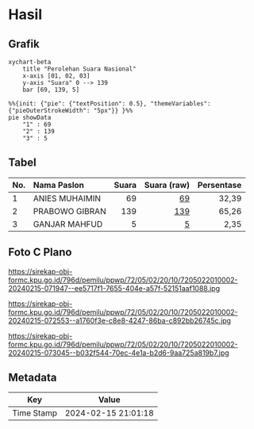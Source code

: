 # Hasil

## Grafik

```mermaid
xychart-beta
    title "Perolehan Suara Nasional"
    x-axis [01, 02, 03]
    y-axis "Suara" 0 --> 139
    bar [69, 139, 5]
```

```mermaid
%%{init: {"pie": {"textPosition": 0.5}, "themeVariables": {"pieOuterStrokeWidth": "5px"}} }%%
pie showData
    "1" : 69
    "2" : 139
    "3" : 5
```

## Tabel

| No. | Nama Paslon    | Suara | Suara (raw) | Persentase |
|:--- |:-------------- | -----:| -----------:| ----------:|
| 1   | ANIES MUHAIMIN | 69    | [69][p-1]   | 32,39      |
| 2   | PRABOWO GIBRAN | 139   | [139][p-2]  | 65,26      |
| 3   | GANJAR MAHFUD  | 5     | [5][p-3]    | 2,35       |


[p-1]: https://github.com/gigit-pemilu/pemilu-2024/blob/main/pilpres/hitung-suara/sub/72-sulawesi-tengah/sub/05-buol/sub/02-lakea/sub/2010-lakea-ii/sub/002-tps/sub/paslon-1.txt
[p-2]: https://github.com/gigit-pemilu/pemilu-2024/blob/main/pilpres/hitung-suara/sub/72-sulawesi-tengah/sub/05-buol/sub/02-lakea/sub/2010-lakea-ii/sub/002-tps/sub/paslon-2.txt
[p-3]: https://github.com/gigit-pemilu/pemilu-2024/blob/main/pilpres/hitung-suara/sub/72-sulawesi-tengah/sub/05-buol/sub/02-lakea/sub/2010-lakea-ii/sub/002-tps/sub/paslon-3.txt

## Foto C Plano

https://sirekap-obj-formc.kpu.go.id/796d/pemilu/ppwp/72/05/02/20/10/7205022010002-20240215-071947--ee5717f1-7655-404e-a57f-52151aaf1088.jpg

https://sirekap-obj-formc.kpu.go.id/796d/pemilu/ppwp/72/05/02/20/10/7205022010002-20240215-072553--a1760f3e-c8e8-4247-86ba-c892bb26745c.jpg

https://sirekap-obj-formc.kpu.go.id/796d/pemilu/ppwp/72/05/02/20/10/7205022010002-20240215-073045--b032f544-70ec-4e1a-b2d6-9aa725a819b7.jpg


## Metadata

| Key        | Value               |
| ---------- | ------------------- |
| Time Stamp | 2024-02-15 21:01:18 |



